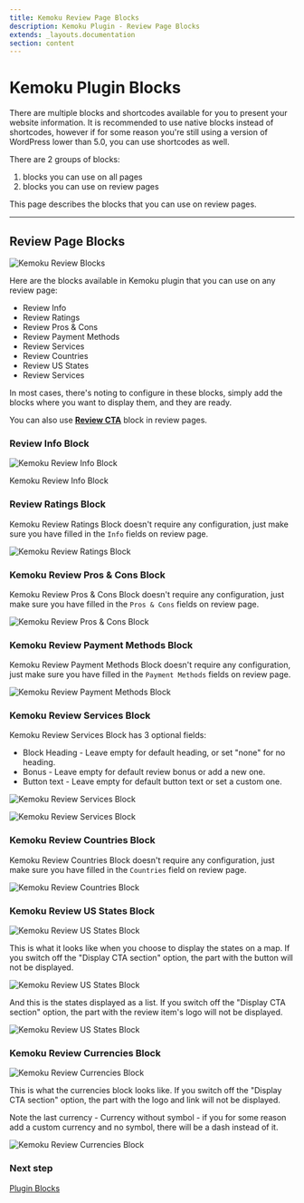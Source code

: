 ```yaml
---
title: Kemoku Review Page Blocks
description: Kemoku Plugin - Review Page Blocks
extends: _layouts.documentation
section: content
---
```


# Kemoku Plugin Blocks

There are multiple blocks and shortcodes available for you to present your website information. It is recommended to use native blocks instead of shortcodes, however if for some reason you're still using a version of WordPress lower than 5.0, you can use shortcodes as well.

There are 2 groups of blocks:

1. blocks you can use on all pages
2. blocks you can use on review pages

This page describes the blocks that you can use on review pages.

---

## Review Page Blocks

![Kemoku Review Blocks](https://media.dinomatic.com/images/docs/kemoku/kemoku-review-page-blocks.jpg)

Here are the blocks available in Kemoku plugin that you can use on any review page:

- Review Info
- Review Ratings
- Review Pros & Cons
- Review Payment Methods
- Review Services
- Review Countries
- Review US States
- Review Services

In most cases, there's noting to configure in these blocks, simply add the blocks where you want to display them, and they are ready.

You can also use **[Review CTA](/docs/kemoku/blocks#review-cta)** block in review pages.

### Review Info Block

![Kemoku Review Info Block](https://media.dinomatic.com/images/docs/kemoku/kemoku-review-info-block-frontend.jpg)

Kemoku Review Info Block

### Review Ratings Block

Kemoku Review Ratings Block doesn't require any configuration, just make sure you have filled in the `Info` fields on review page.

![Kemoku Review Ratings Block](https://media.dinomatic.com/images/docs/kemoku/kemoku-review-ratings-block-frontend.jpg)

### Kemoku Review Pros & Cons Block

Kemoku Review Pros & Cons Block doesn't require any configuration, just make sure you have filled in the `Pros & Cons` fields on review page.

![Kemoku Review Pros & Cons Block](https://media.dinomatic.com/images/docs/kemoku/kemoku-review-pros-cons-block-frontend.jpg)

### Kemoku Review Payment Methods Block

Kemoku Review Payment Methods Block doesn't require any configuration, just make sure you have filled in the `Payment Methods` fields on review page.

![Kemoku Review Payment Methods Block](https://media.dinomatic.com/images/docs/kemoku/kemoku-review-payments-block-frontend.jpg)

### Kemoku Review Services Block

Kemoku Review Services Block has 3 optional fields:

- Block Heading - Leave empty for default heading, or set "none" for no heading.
- Bonus - Leave empty for default review bonus or add a new one.
- Button text - Leave empty for default button text or set a custom one.

![Kemoku Review Services Block](https://media.dinomatic.com/images/docs/kemoku/kemoku-review-services-block-backend.jpg)

![Kemoku Review Services Block](https://media.dinomatic.com/images/docs/kemoku/kemoku-review-services-block-frontend.jpg)


### Kemoku Review Countries Block

Kemoku Review Countries Block doesn't require any configuration, just make sure you have filled in the `Countries` field on review page.

![Kemoku Review Countries Block](https://media.dinomatic.com/images/docs/kemoku/kemoku-review-countries-block-frontend.jpg)

### Kemoku Review US States Block

![Kemoku Review US States Block](https://media.dinomatic.com/images/docs/kemoku/kemoku-review-us-states-block-backend.jpg)

This is what it looks like when you choose to display the states on a map. If you switch off the "Display CTA section" option, the part with the button will not be displayed.

![Kemoku Review US States Block](https://media.dinomatic.com/images/docs/kemoku/kemoku-review-us-states-block-map-frontend.jpg)

And this is the states displayed as a list. If you switch off the "Display CTA section" option, the part with the review item's logo will not be displayed.

![Kemoku Review US States Block](https://media.dinomatic.com/images/docs/kemoku/kemoku-review-us-states-block-list-frontend.jpg)

### Kemoku Review Currencies Block

![Kemoku Review Currencies Block](https://media.dinomatic.com/images/docs/kemoku/kemoku-review-currencies-block-backend.jpg)

This is what the currencies block looks like. If you switch off the "Display CTA section" option, the part with the logo and link will not be displayed.

Note the last currency - Currency without symbol - if you for some reason add a custom currency and no symbol, there will be a dash instead of it.

![Kemoku Review Currencies Block](https://media.dinomatic.com/images/docs/kemoku/kemoku-review-currencies-block-frontend.jpg)

### Next step

[Plugin Blocks](/docs/kemoku/blocks/)
